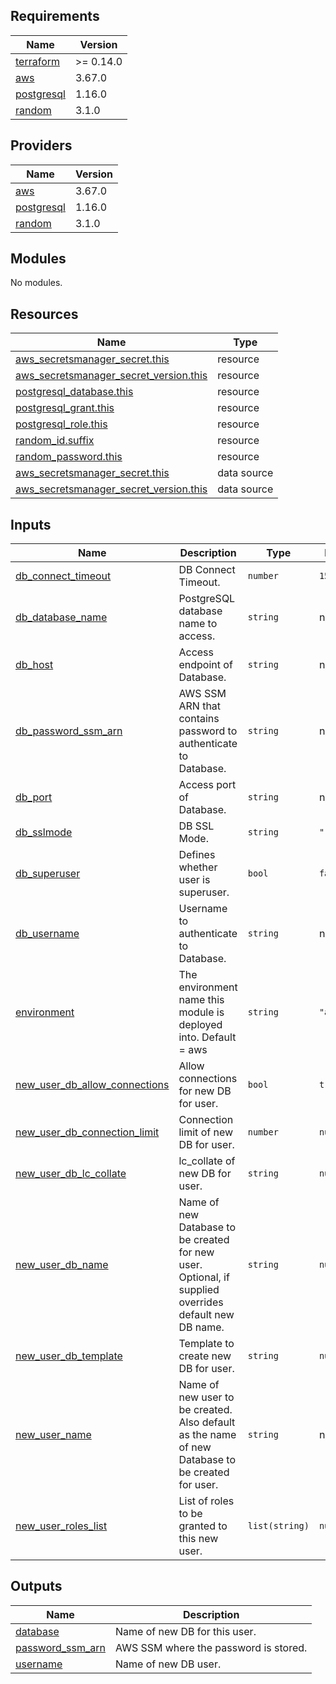 ## Requirements

| Name | Version |
|------|---------|
| <a name="requirement_terraform"></a> [terraform](#requirement\_terraform) | >= 0.14.0 |
| <a name="requirement_aws"></a> [aws](#requirement\_aws) | 3.67.0 |
| <a name="requirement_postgresql"></a> [postgresql](#requirement\_postgresql) | 1.16.0 |
| <a name="requirement_random"></a> [random](#requirement\_random) | 3.1.0 |

## Providers

| Name | Version |
|------|---------|
| <a name="provider_aws"></a> [aws](#provider\_aws) | 3.67.0 |
| <a name="provider_postgresql"></a> [postgresql](#provider\_postgresql) | 1.16.0 |
| <a name="provider_random"></a> [random](#provider\_random) | 3.1.0 |

## Modules

No modules.

## Resources

| Name | Type |
|------|------|
| [aws_secretsmanager_secret.this](https://registry.terraform.io/providers/hashicorp/aws/3.67.0/docs/resources/secretsmanager_secret) | resource |
| [aws_secretsmanager_secret_version.this](https://registry.terraform.io/providers/hashicorp/aws/3.67.0/docs/resources/secretsmanager_secret_version) | resource |
| [postgresql_database.this](https://registry.terraform.io/providers/cyrilgdn/postgresql/1.16.0/docs/resources/database) | resource |
| [postgresql_grant.this](https://registry.terraform.io/providers/cyrilgdn/postgresql/1.16.0/docs/resources/grant) | resource |
| [postgresql_role.this](https://registry.terraform.io/providers/cyrilgdn/postgresql/1.16.0/docs/resources/role) | resource |
| [random_id.suffix](https://registry.terraform.io/providers/hashicorp/random/3.1.0/docs/resources/id) | resource |
| [random_password.this](https://registry.terraform.io/providers/hashicorp/random/3.1.0/docs/resources/password) | resource |
| [aws_secretsmanager_secret.this](https://registry.terraform.io/providers/hashicorp/aws/3.67.0/docs/data-sources/secretsmanager_secret) | data source |
| [aws_secretsmanager_secret_version.this](https://registry.terraform.io/providers/hashicorp/aws/3.67.0/docs/data-sources/secretsmanager_secret_version) | data source |

## Inputs

| Name | Description | Type | Default | Required |
|------|-------------|------|---------|:--------:|
| <a name="input_db_connect_timeout"></a> [db\_connect\_timeout](#input\_db\_connect\_timeout) | DB Connect Timeout. | `number` | `15` | no |
| <a name="input_db_database_name"></a> [db\_database\_name](#input\_db\_database\_name) | PostgreSQL database name to access. | `string` | n/a | yes |
| <a name="input_db_host"></a> [db\_host](#input\_db\_host) | Access endpoint of Database. | `string` | n/a | yes |
| <a name="input_db_password_ssm_arn"></a> [db\_password\_ssm\_arn](#input\_db\_password\_ssm\_arn) | AWS SSM ARN that contains password to authenticate to Database. | `string` | n/a | yes |
| <a name="input_db_port"></a> [db\_port](#input\_db\_port) | Access port of Database. | `string` | n/a | yes |
| <a name="input_db_sslmode"></a> [db\_sslmode](#input\_db\_sslmode) | DB SSL Mode. | `string` | `"require"` | no |
| <a name="input_db_superuser"></a> [db\_superuser](#input\_db\_superuser) | Defines whether user is superuser. | `bool` | `false` | no |
| <a name="input_db_username"></a> [db\_username](#input\_db\_username) | Username to authenticate to Database. | `string` | n/a | yes |
| <a name="input_environment"></a> [environment](#input\_environment) | The environment name this module is deployed into. Default = aws | `string` | `"aws"` | no |
| <a name="input_new_user_db_allow_connections"></a> [new\_user\_db\_allow\_connections](#input\_new\_user\_db\_allow\_connections) | Allow connections for new DB for user. | `bool` | `true` | no |
| <a name="input_new_user_db_connection_limit"></a> [new\_user\_db\_connection\_limit](#input\_new\_user\_db\_connection\_limit) | Connection limit of new DB for user. | `number` | `null` | no |
| <a name="input_new_user_db_lc_collate"></a> [new\_user\_db\_lc\_collate](#input\_new\_user\_db\_lc\_collate) | lc\_collate of new DB for user. | `string` | `null` | no |
| <a name="input_new_user_db_name"></a> [new\_user\_db\_name](#input\_new\_user\_db\_name) | Name of new Database to be created for new user. Optional, if supplied overrides default new DB name. | `string` | `null` | no |
| <a name="input_new_user_db_template"></a> [new\_user\_db\_template](#input\_new\_user\_db\_template) | Template to create new DB for user. | `string` | `null` | no |
| <a name="input_new_user_name"></a> [new\_user\_name](#input\_new\_user\_name) | Name of new user to be created. Also default as the name of new Database to be created for user. | `string` | n/a | yes |
| <a name="input_new_user_roles_list"></a> [new\_user\_roles\_list](#input\_new\_user\_roles\_list) | List of roles to be granted to this new user. | `list(string)` | `null` | no |

## Outputs

| Name | Description |
|------|-------------|
| <a name="output_database"></a> [database](#output\_database) | Name of new DB for this user. |
| <a name="output_password_ssm_arn"></a> [password\_ssm\_arn](#output\_password\_ssm\_arn) | AWS SSM where the password is stored. |
| <a name="output_username"></a> [username](#output\_username) | Name of new DB user. |
